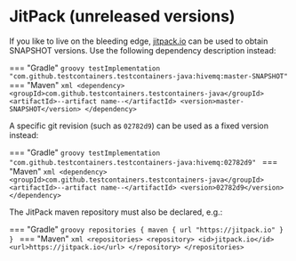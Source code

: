 # JitPack (unreleased versions)

If you like to live on the bleeding edge, [jitpack.io](https://jitpack.io) can be used to obtain SNAPSHOT versions.
Use the following dependency description instead:

=== "Gradle"
    ```groovy
    testImplementation "com.github.testcontainers.testcontainers-java:hivemq:master-SNAPSHOT"
    ```
=== "Maven"
    ```xml
    <dependency>
        <groupId>com.github.testcontainers.testcontainers-java</groupId>
        <artifactId>--artifact name--</artifactId>
        <version>master-SNAPSHOT</version>
    </dependency>
    ```

A specific git revision (such as `02782d9`) can be used as a fixed version instead: 

=== "Gradle"
    ```groovy
    testImplementation "com.github.testcontainers.testcontainers-java:hivemq:02782d9"
    ```
=== "Maven"
    ```xml
    <dependency>
        <groupId>com.github.testcontainers.testcontainers-java</groupId>
        <artifactId>--artifact name--</artifactId>
        <version>02782d9</version>
    </dependency>
    ```


The JitPack maven repository must also be declared, e.g.:

=== "Gradle"
    ```groovy
    repositories {
        maven {
            url "https://jitpack.io"
        }
    }
    ```
=== "Maven"
    ```xml
    <repositories>
        <repository>
            <id>jitpack.io</id>
            <url>https://jitpack.io</url>
        </repository>
    </repositories>
    ```

